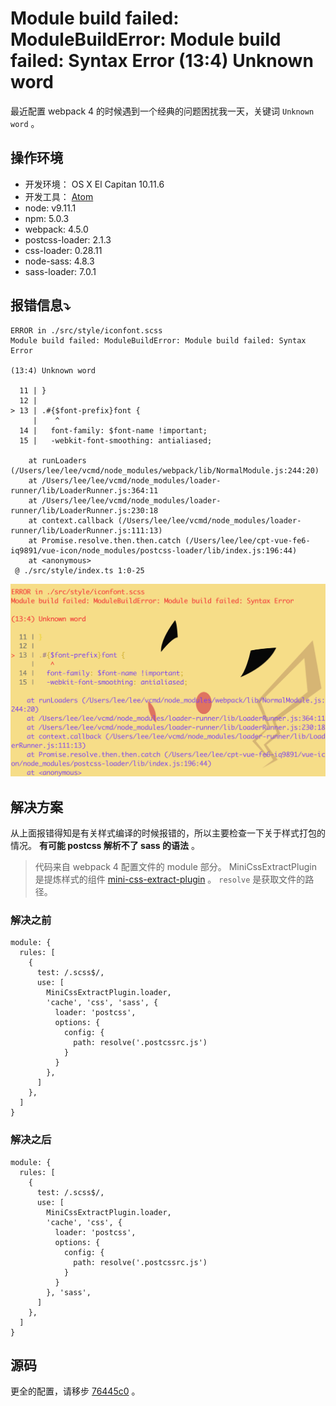 # Module build failed: ModuleBuildError: Module build failed: Syntax Error (13:4) Unknown word

最近配置 webpack 4 的时候遇到一个经典的问题困扰我一天，关键词 `Unknown word` 。

## 操作环境

- 开发环境： OS X El Capitan 10.11.6
- 开发工具： [Atom](https://atom.io)
- node: v9.11.1
- npm: 5.0.3
- webpack: 4.5.0
- postcss-loader: 2.1.3
- css-loader: 0.28.11
- node-sass: 4.8.3
- sass-loader: 7.0.1

## 报错信息⤵️

```
ERROR in ./src/style/iconfont.scss
Module build failed: ModuleBuildError: Module build failed: Syntax Error

(13:4) Unknown word

  11 | }
  12 |
> 13 | .#{$font-prefix}font {
     |    ^
  14 |   font-family: $font-name !important;
  15 |   -webkit-font-smoothing: antialiased;

    at runLoaders (/Users/lee/lee/vcmd/node_modules/webpack/lib/NormalModule.js:244:20)
    at /Users/lee/lee/vcmd/node_modules/loader-runner/lib/LoaderRunner.js:364:11
    at /Users/lee/lee/vcmd/node_modules/loader-runner/lib/LoaderRunner.js:230:18
    at context.callback (/Users/lee/lee/vcmd/node_modules/loader-runner/lib/LoaderRunner.js:111:13)
    at Promise.resolve.then.then.catch (/Users/lee/lee/cpt-vue-fe6-iq9891/vue-icon/node_modules/postcss-loader/lib/index.js:196:44)
    at <anonymous>
 @ ./src/style/index.ts 1:0-25
```
![ModuleBuildError: Module build failed: Syntax Error  Unknown word](./img/error_unkown_word.png)

## 解决方案

从上面报错得知是有关样式编译的时候报错的，所以主要检查一下关于样式打包的情况。 **有可能 postcss 解析不了 sass 的语法** 。

> 代码来自 webpack 4 配置文件的 module 部分。 MiniCssExtractPlugin 是提炼样式的组件 [mini-css-extract-plugin](https://github.com/webpack-contrib/mini-css-extract-plugin) 。 `resolve` 是获取文件的路径。

### 解决之前

```
module: {
  rules: [
    {
      test: /.scss$/,
      use: [
        MiniCssExtractPlugin.loader,
        'cache', 'css', 'sass', {
          loader: 'postcss',
          options: {
            config: {
              path: resolve('.postcssrc.js')
            }
          }
        },
      ]
    },
  ]
}
```

### 解决之后

```
module: {
  rules: [
    {
      test: /.scss$/,
      use: [
        MiniCssExtractPlugin.loader,
        'cache', 'css', {
          loader: 'postcss',
          options: {
            config: {
              path: resolve('.postcssrc.js')
            }
          }
        }, 'sass',
      ]
    },
  ]
}
```

## 源码

更全的配置，请移步 [76445c0](https://github.com/fe6/vcmd/commit/76445c0a232097fb47d4d9612b2dcda08777aca4) 。
